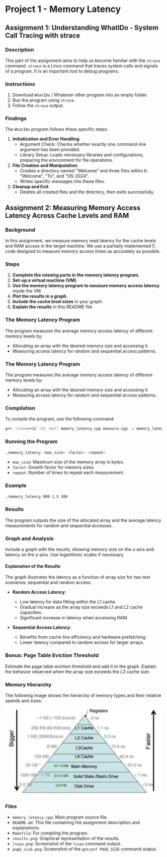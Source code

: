 # Project 1 - Memory Latency

## Assignment 1: Understanding WhatIDo - System Call Tracing with strace

### Description
This part of the assignment aims to help us become familiar with the `strace` command. `strace` is a Linux command that traces system calls and signals of a program. It is an important tool to debug programs.

### Instructions
1. Download `WhatIDo` / Whatever other program into an empty folder.
2. Run the program using `strace`.
3. Follow the `strace` output.

### Findings
The `WhatIDo` program follows these specific steps:
1. **Initialization and Error Handling**:
   - Argument Check: Checks whether exactly one command-line argument has been provided.
   - Library Setup: Loads necessary libraries and configurations, preparing the environment for file operations.
2. **File Creation and Manipulation**:
   - Creates a directory named "Welcome" and three files within it: "Welcome", "To", and "OS-2024".
   - Writes specific messages into these files.
3. **Cleanup and Exit**:
   - Deletes all created files and the directory, then exits successfully.

## Assignment 2: Measuring Memory Access Latency Across Cache Levels and RAM

### Background
In this assignment, we measure memory read latency for the cache levels and RAM access in the target machine. We use a partially implemented C code designed to measure memory access times as accurately as possible.

### Steps
1. **Complete the missing parts in the memory latency program**.
2. **Set-up a virtual machine (VM)**.
3. **Use the memory latency program to measure memory access latency** inside the VM.
4. **Plot the results in a graph**.
5. **Include the cache level sizes** in your graph.
6. **Explain the results** in this README file.

### The Memory Latency Program
The program measures the average memory access latency of different memory levels by:
- Allocating an array with the desired memory size and accessing it.
- Measuring access latency for random and sequential access patterns.

### The Memory Latency Program
The program measures the average memory access latency of different memory levels by:
- Allocating an array with the desired memory size and accessing it.
- Measuring access latency for random and sequential access patterns.

### Compilation
To compile the program, use the following command:
```sh
g++ -std=c++11 -O3 -Wall memory_latency.cpp measure.cpp -o memory_latency
```

### Running the Program
```sh
./memory_latency <max_size> <factor> <repeat>
```
- `max_size`: Maximum size of the memory array in bytes.
- `factor`: Growth factor for memory sizes.
- `repeat`: Number of times to repeat each measurement.

### Example
```sh
./memory_latency 800 1.5 200
```

### Results
The program outputs the size of the allocated array and the average latency measurements for random and sequential accesses.

### Graph and Analysis
Include a graph with the results, showing memory size on the x-axis and latency on the y-axis. Use logarithmic scales if necessary.

#### Explanation of the Results
The graph illustrates the latency as a function of array size for two test scenarios: sequential and random access.

- **Random Access Latency**:
  - Low latency for data fitting within the L1 cache.
  - Gradual increase as the array size exceeds L1 and L2 cache capacities.
  - Significant increase in latency when accessing RAM.

- **Sequential Access Latency**:
  - Benefits from cache line efficiency and hardware prefetching.
  - Lower latency compared to random access for larger arrays.

### Bonus: Page Table Eviction Threshold
Estimate the page table eviction threshold and add it to the graph. Explain the behavior observed when the array size exceeds the L3 cache size.

### Memory Hierarchy
The following image shows the hierarchy of memory types and their relative speeds and sizes:

<img src="images/memory.jpeg" alt="Memory Hierarchy" width="600">

### Files
- `memory_latency.cpp`: Main program source file.
- `README.md`: This file containing the assignment description and explanations.
- `Makefile`: For compiling the program.
- `results.png`: Graphical representation of the results.
- `lscpu.png`: Screenshot of the `lscpu` command output.
- `page_size.png`: Screenshot of the `getconf PAGE_SIZE` command output.
